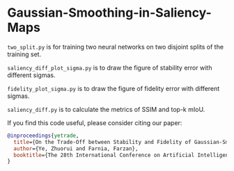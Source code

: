 # Gaussian-Smoothing-in-Saliency-Maps

`two_split.py` is for training two neural networks on two disjoint splits of the training set.

`saliency_diff_plot_sigma.py` is to draw the figure of stability error with different sigmas.

`fidelity_plot_sigma.py` is to draw the figure of fidelity error with different sigmas.

`saliency_diff.py` is to calculate the metrics of SSIM and top-k mIoU.

If you find this code useful, please consider citing our paper:

```bibtex
@inproceedings{yetrade,
  title={On the Trade-Off between Stability and Fidelity of Gaussian-Smoothed Saliency Maps},
  author={Ye, Zhuorui and Farnia, Farzan},
  booktitle={The 28th International Conference on Artificial Intelligence and Statistics}
}
```
